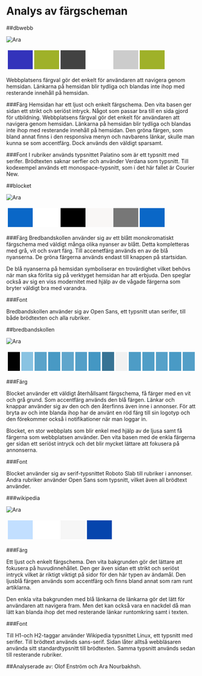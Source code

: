 Analys av färgscheman
===============================



##dbwebb

![Ara](img/dbwebb.png "dbwebb")

<table style="border-spacing: 4px; border-collapse: separate">
<tbody><tr>
<td style="height: 50px; width: 50px; background-color: #33b">
</td><td style="height: 50px; width: 50px; background-color: #9FB129">
</td><td style="height: 50px; width: 50px; background-color: #424242">
</td><td style="height: 50px; width: 50px; background-color: #fff">
</td><td style="height: 50px; width: 50px; background-color: #CCCCCC">
</td><td style="height: 50px; width: 50px; background-color: #9FB129">
</td></tr>
</tbody></table>

Webbplatsens färgval gör det enkelt för användaren att navigera genom hemsidan. Länkarna på hemsidan blir tydliga och blandas inte ihop med resterande innehåll på hemsidan.

###Färg
Hemsidan har ett ljust och enkelt färgschema. Den vita basen ger sidan ett strikt och seriöst intryck. Något som passar bra till en sida gjord för utbildning.
Webbplatsens färgval gör det enkelt för användaren att navigera genom hemsidan. Länkarna på hemsidan blir tydliga och blandas inte ihop med resterande innehåll på hemsidan.
Den gröna färgen, som bland annat finns i den responsiva menyn och navbarens länkar, skulle man kunna se som accentfärg. Dock används den väldigt sparsamt.


###Font
I rubriker används typsnittet Palatino som är ett typsnitt med serifer. Brödtexten saknar serfier och använder Verdana som typsnitt. Till kodexempel används ett monospace-typsnitt, som i det här fallet är Courier New.



##blocket


![Ara](img/blocket.png "blocket")

<table style="border-spacing: 4px; border-collapse: separate">
<tbody><tr>
<td style="height: 50px; width: 50px; background-color: #0a67c7">
</td><td style="height: 50px; width: 50px; background-color: #fff">
</td><td style="height: 50px; width: 50px; background-color: #000">
</td><td style="height: 50px; width: 50px; background-color: #f9f7f6">
</td><td style="height: 50px; width: 50px; background-color: #777">
</td><td style="height: 50px; width: 50px; background-color: #0a67c7">
</td></tr>
</tbody></table>

###Färg
Bredbandskollen använder sig av ett blått monokromatiskt färgschema med väldigt många olika nyanser av blått. Detta kompletteras med grå, vit och svart färg. Till accenetfärg används en av de blå nyanserna. De gröna färgerna används endast till knappen på startsidan.

De blå nyanserna på hemsidan symboliserar en trovärdighet vilket behövs när man ska förlita sig på verktyget hemsidan har att erbjuda. Den speglar också av sig en viss modernitet med hjälp av de vågade färgerna som bryter väldigt bra med varandra.

###Font

Bredbandskollen använder sig av Open Sans, ett typsnitt utan serifer, till både brödtexten och alla rubriker.



##bredbandskollen


![Ara](img/bredbandskollen.png "bredbandskollen")

<table style="border-spacing: 4px; border-collapse: separate">
<tbody><tr>
<td style="height: 50px; width: 50px; background-color: #010101">
</td><td style="height: 50px; width: 50px; background-color: #89C3E2">
</td><td style="height: 50px; width: 50px; background-color: #5AA3CA">
</td><td style="height: 50px; width: 50px; background-color: #4899C4">
</td><td style="height: 50px; width: 50px; background-color: #60A6CC">
</td><td style="height: 50px; width: 50px; background-color: #539FC8">
</td><td style="height: 50px; width: 50px; background-color: #4497C3">
</td><td style="height: 50px; width: 50px; background-color: #377394">
</td><td style="height: 50px; width: 50px; background-color: #F1F1F1">
</td><td style="height: 50px; width: 50px; background-color: #4D9CC6">
</td><td style="height: 50px; width: 50px; background-color: #509EC7">
</td><td style="height: 50px; width: 50px; background-color: #56A1C9">
</td><td style="height: 50px; width: 50px; background-color: #499AC5">
</td><td style="height: 50px; width: 50px; background-color: #539FC8">
</td></tr>
</tbody></table>

###Färg

Blocket använder ett väldigt återhållsamt färgschema, få färger med en vit och grå grund. Som accentfärg används den blå färgen. Länkar och knappar använder sig av den och den återfinns även inne i annonser. För att bryta av och inte blanda ihop har de använt en röd färg till sin logotyp och den förekommer också i notifikationer när man loggar in.

Blocket, en stor webbplats som blir enkel med hjälp av de ljusa samt få färgerna som webbplatsen använder. Den vita basen med de enkla färgerna ger sidan ett seriöst intryck och det blir mycket lättare att fokusera på annonserna.

###Font

Blocket använder sig av serif-typsnittet Roboto Slab till rubriker i annonser. Andra rubriker använder Open Sans som typsnitt, vilket även all brödtext använder.




###wikipedia


![Ara](img/wikipedia.png "wikipedia")

<table style="border-spacing: 4px; border-collapse: separate">
<tbody><tr>
<td style="height: 50px; width: 50px; background-color: #C2DFFF">
</td><td style="height: 50px; width: 50px; background-color: #FFF">
</td><td style="height: 50px; width: 50px; background-color: #F6F6F6">
</td><td style="height: 50px; width: 50px; background-color: #0645ad">
</td></tr>
</tbody></table>

###Färg

Ett ljust och enkelt färgschema. Den vita bakgrunden gör det lättare att fokusera på huvudinnehållet. Den ger även sidan ett strikt och seriöst intryck vilket är riktigt viktigt på sidor för den här typen av ändamål. Den ljusblå färgen används som accentfärg och finns bland annat som ram runt artiklarna.

Den enkla vita bakgrunden med blå länkarna de länkarna gör det lätt för användaren att navigera fram. Men det kan också vara en nackdel då man lätt kan blanda ihop det med resterande länkar runtomkring samt i texten.

###Font

Till H1-och H2-taggar använder Wikipedia typsnittet Linux, ett typsnitt med serifer. Till brödtext används sans-serif. Sidan låter alltså webbläsaren använda sitt standardtypsnitt till brödtexten. Samma typsnitt används sedan till resterande rubriker.



##Analyserade av:
Olof Enström och Ara Nourbakhsh.
